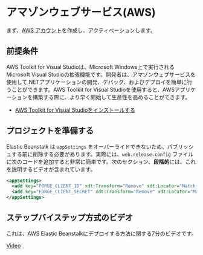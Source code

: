 # アマゾンウェブサービス(AWS)

まず、[AWS アカウント](https://aws.amazon.com/)を作成し、アクティベーションします。

## 前提条件

AWS Toolkit for Visual Studioは、Microsoft Windows上で実行されるMicrosoft Visual Studioの拡張機能です。開発者は、アマゾンウェブサービスを使用して.NETアプリケーションの開発、デバッグ、およびデプロイを簡単に行うことができます。AWS Toolkit for Visual Studioを使用すると、AWSアプリケーションを構築する際に、より早く開始して生産性を高めることができます。

- [AWS Toolkit for Visual Studioをインストールする](https://aws.amazon.com/visualstudio/)

## プロジェクトを準備する

Elastic Beanstalk は `appSettings` をオーバーライドできないため、パブリッシュする前に削除する必要があります。実際には、`web.release.config` ファイルに次のコードを追加すると非常に簡単です。次のセクション、**段階的**には、これを説明するビデオが含まれています。

```xml
<appSettings>
  <add key="FORGE_CLIENT_ID" xdt:Transform="Remove" xdt:Locator="Match(key)" />
  <add key="FORGE_CLIENT_SECRET" xdt:Transform="Remove" xdt:Locator="Match(key)" />
</appSettings>
```

## ステップバイステップ方式のビデオ

これは、AWS Elastic Beanstalkにデプロイする方法に関する7分のビデオです。

[Video](https://www.youtube.com/embed/49X4ROI6PWs ':include :type=iframe width=100% height=400px')